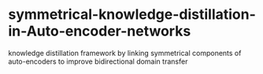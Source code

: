 # symmetrical-knowledge-distillation-in-Auto-encoder-networks
knowledge distillation framework by linking symmetrical components of auto-encoders to improve bidirectional domain transfer

